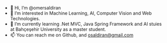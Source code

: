 - 👋 Hi, I’m @omersaldiran
- 👀 I’m interested in Machine Learning, AI, Computer Vision and Web Technologies.
- 🌱 I’m currently learning .Net MVC, Java Spring Framework and AI stuies at Bahçeşehir University as a master student.
- 📫 You can reach me on Github, and osaldiran@gmail.com

<!---
omersaldiran/omersaldiran is a ✨ special ✨ repository because its `README.md` (this file) appears on your GitHub profile.
You can click the Preview link to take a look at your changes.
--->
